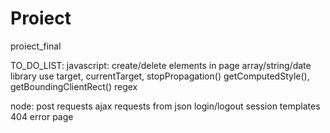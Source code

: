 # Proiect
 proiect_final

 TO_DO_LIST:
 javascript:    create/delete elements in page
                array/string/date library use
                target, currentTarget, stopPropagation()
                getComputedStyle(), getBoundingClientRect()
                regex

 node:          post requests
                ajax requests from json
                login/logout session
                templates
                404 error page
